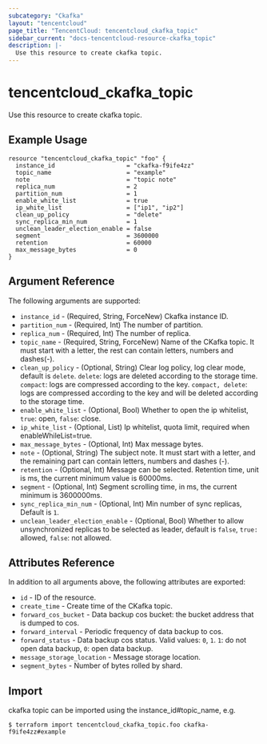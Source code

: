 ```yaml
---
subcategory: "Ckafka"
layout: "tencentcloud"
page_title: "TencentCloud: tencentcloud_ckafka_topic"
sidebar_current: "docs-tencentcloud-resource-ckafka_topic"
description: |-
  Use this resource to create ckafka topic.
---
```


# tencentcloud_ckafka_topic

Use this resource to create ckafka topic.

## Example Usage

```hcl
resource "tencentcloud_ckafka_topic" "foo" {
  instance_id                    = "ckafka-f9ife4zz"
  topic_name                     = "example"
  note                           = "topic note"
  replica_num                    = 2
  partition_num                  = 1
  enable_white_list              = true
  ip_white_list                  = ["ip1", "ip2"]
  clean_up_policy                = "delete"
  sync_replica_min_num           = 1
  unclean_leader_election_enable = false
  segment                        = 3600000
  retention                      = 60000
  max_message_bytes              = 0
}
```

## Argument Reference

The following arguments are supported:

* `instance_id` - (Required, String, ForceNew) Ckafka instance ID.
* `partition_num` - (Required, Int) The number of partition.
* `replica_num` - (Required, Int) The number of replica.
* `topic_name` - (Required, String, ForceNew) Name of the CKafka topic. It must start with a letter, the rest can contain letters, numbers and dashes(-).
* `clean_up_policy` - (Optional, String) Clear log policy, log clear mode, default is `delete`. `delete`: logs are deleted according to the storage time. `compact`: logs are compressed according to the key. `compact, delete`: logs are compressed according to the key and will be deleted according to the storage time.
* `enable_white_list` - (Optional, Bool) Whether to open the ip whitelist, `true`: open, `false`: close.
* `ip_white_list` - (Optional, List) Ip whitelist, quota limit, required when enableWhileList=true.
* `max_message_bytes` - (Optional, Int) Max message bytes.
* `note` - (Optional, String) The subject note. It must start with a letter, and the remaining part can contain letters, numbers and dashes (-).
* `retention` - (Optional, Int) Message can be selected. Retention time, unit is ms, the current minimum value is 60000ms.
* `segment` - (Optional, Int) Segment scrolling time, in ms, the current minimum is 3600000ms.
* `sync_replica_min_num` - (Optional, Int) Min number of sync replicas, Default is `1`.
* `unclean_leader_election_enable` - (Optional, Bool) Whether to allow unsynchronized replicas to be selected as leader, default is `false`, `true: `allowed, `false`: not allowed.

## Attributes Reference

In addition to all arguments above, the following attributes are exported:

* `id` - ID of the resource.
* `create_time` - Create time of the CKafka topic.
* `forward_cos_bucket` - Data backup cos bucket: the bucket address that is dumped to cos.
* `forward_interval` - Periodic frequency of data backup to cos.
* `forward_status` - Data backup cos status. Valid values: `0`, `1`. `1`: do not open data backup, `0`: open data backup.
* `message_storage_location` - Message storage location.
* `segment_bytes` - Number of bytes rolled by shard.


## Import

ckafka topic can be imported using the instance_id#topic_name, e.g.

```
$ terraform import tencentcloud_ckafka_topic.foo ckafka-f9ife4zz#example
```

